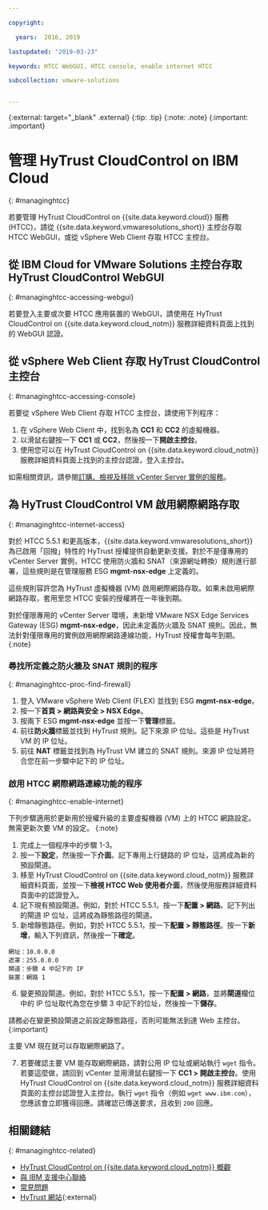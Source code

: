 ```yaml
---

copyright:

  years:  2016, 2019

lastupdated: "2019-03-23"

keywords: HTCC WebGUI, HTCC console, enable internet HTCC

subcollection: vmware-solutions


---
```


{:external: target="_blank" .external}
{:tip: .tip}
{:note: .note}
{:important: .important}

# 管理 HyTrust CloudControl on IBM Cloud
{: #managinghtcc}

若要管理 HyTrust CloudControl on {{site.data.keyword.cloud}} 服務 (HTCC)，請從 {{site.data.keyword.vmwaresolutions_short}} 主控台存取 HTCC WebGUI，或從 vSphere Web Client 存取 HTCC 主控台。

## 從 IBM Cloud for VMware Solutions 主控台存取 HyTrust CloudControl WebGUI
{: #managinghtcc-accessing-webgui}

若要登入主要或次要 HTCC 應用裝置的 WebGUI，請使用在 HyTrust CloudControl on {{site.data.keyword.cloud_notm}} 服務詳細資料頁面上找到的 WebGUI 認證。

## 從 vSphere Web Client 存取 HyTrust CloudControl 主控台
{: #managinghtcc-accessing-console}

若要從 vSphere Web Client 存取 HTCC 主控台，請使用下列程序：
1. 在 vSphere Web Client 中，找到名為 **CC1** 和 **CC2** 的虛擬機器。
2. 以滑鼠右鍵按一下 **CC1** 或 **CC2**，然後按一下**開啟主控台**。
3. 使用您可以在 HyTrust CloudControl on {{site.data.keyword.cloud_notm}} 服務詳細資料頁面上找到的主控台認證，登入主控台。

如需相關資訊，請參閱[訂購、檢視及移除 vCenter Server 實例的服務](/docs/services/vmwaresolutions/vcenter?topic=vmware-solutions-vc_addingremovingservices)。

## 為 HyTrust CloudControl VM 啟用網際網路存取
{: #managinghtcc-internet-access}

對於 HTCC 5.5.1 和更高版本，{{site.data.keyword.vmwaresolutions_short}} 為已啟用「回撥」特性的 HyTrust 授權提供自動更新支援。對於不是僅專用的 vCenter Server 實例，HTCC 使用防火牆和 SNAT（來源網址轉換）規則進行部署，這些規則是在管理服務 ESG **mgmt-nsx-edge** 上定義的。

這些規則容許您為 HyTrust 虛擬機器 (VM) 啟用網際網路存取。如果未啟用網際網路存取，套用至您 HTCC 安裝的授權將在一年後到期。

對於僅限專用的 vCenter Server 環境，未新增 VMware NSX Edge Services Gateway (ESG) **mgmt-nsx-edge**，因此未定義防火牆及 SNAT 規則。因此，無法針對僅限專用的實例啟用網際網路連線功能，HyTrust 授權會每年到期。
{:note}

### 尋找所定義之防火牆及 SNAT 規則的程序
{: #managinghtcc-proc-find-firewall}

1. 登入 VMware vSphere Web Client (FLEX) 並找到 ESG **mgmt-nsx-edge**。
2. 按一下**首頁 > 網路與安全 > NSX Edge**。
3. 按兩下 ESG **mgmt-nsx-edge** 並按一下**管理**標籤。
4. 前往**防火牆**標籤並找到 HyTrust 規則。記下來源 IP 位址。這些是 HyTrust VM 的 IP 位址。
5. 前往 **NAT** 標籤並找到為 HyTrust VM 建立的 SNAT 規則。來源 IP 位址將符合您在前一步驟中記下的 IP 位址。

### 啟用 HTCC 網際網路連線功能的程序
{: #managinghtcc-enable-internet}

下列步驟適用於更新用於授權升級的主要虛擬機器 (VM) 上的 HTCC 網路設定。無需更新次要 VM 的設定。
{:note}

1. 完成上一個程序中的步驟 1-3。
2. 按一下**設定**，然後按一下**介面**。記下專用上行鏈路的 IP 位址，這將成為新的預設閘道。
3. 移至 HyTrust CloudControl on {{site.data.keyword.cloud_notm}} 服務詳細資料頁面，並按一下**檢視 HTCC Web 使用者介面**，然後使用服務詳細資料頁面中的認證登入。
4. 記下現有預設閘道。例如，對於 HTCC 5.5.1，按一下**配置 > 網路**。記下列出的閘道 IP 位址，這將成為靜態路徑的閘道。
5. 新增靜態路徑。例如，對於 HTCC 5.5.1，按一下**配置 > 靜態路徑**。按一下**新增**，輸入下列資訊，然後按一下**確定**。

  ```
  網址：10.0.0.0
  遮罩：255.0.0.0
  閘道：步驟 4 中記下的 IP
  裝置：網路 1
  ```

6. 變更預設閘道。例如，對於 HTCC 5.5.1，按一下**配置 > 網路**，並將**閘道**欄位中的 IP 位址取代為您在步驟 3 中記下的位址，然後按一下**儲存**。

  請務必在變更預設閘道之前設定靜態路徑，否則可能無法到達 Web 主控台。
  {:important}

  主要 VM 現在就可以存取網際網路了。

7. 若要確認主要 VM 能存取網際網路，請對公用 IP 位址或網站執行 `wget` 指令。若要這麼做，請回到 vCenter 並用滑鼠右鍵按一下 **CC1 > 開啟主控台**。使用 HyTrust CloudControl on {{site.data.keyword.cloud_notm}} 服務詳細資料頁面的主控台認證登入主控台。執行 `wget` 指令（例如 `wget www.ibm.com`），您應該會立即獲得回應。請確認已傳送要求，且收到 `200` 回應。

## 相關鏈結
{: #managinghtcc-related}

* [HyTrust CloudControl on {{site.data.keyword.cloud_notm}} 概觀](/docs/services/vmwaresolutions/services?topic=vmware-solutions-htcc_considerations)
* [與 IBM 支援中心聯絡](/docs/services/vmwaresolutions/vmonic?topic=vmware-solutions-trbl_support)
* [常見問題](/docs/services/vmwaresolutions/vmonic?topic=vmware-solutions-faq)
* [HyTrust 網站](https://www.hytrust.com/){:external}
